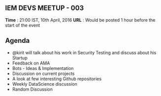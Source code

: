 ## IEM DEVS MEETUP - 003

**Time** : 21:00 IST, 10th April, 2016
**URL** : Would be posted 1 hour before the start of the event

## Agenda

* @kirit will talk about his work in Security Testing and discuss about his Startup
* Feedback on AMA
* Bots - Ideas & Implementation
* Discussion on current projects
* A look at few interesting Github repositories
* Weekly DataScience discussion
* Random Discussion
